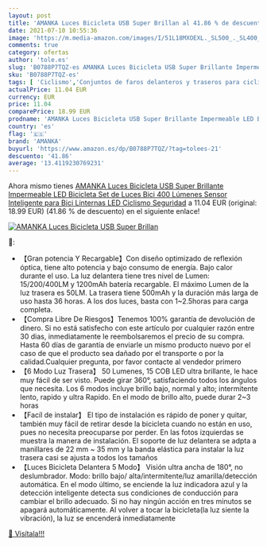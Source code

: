 ```yaml
---
layout: post
title: 'AMANKA Luces Bicicleta USB Super Brillan al 41.86 % de descuento'
date: 2021-07-10 10:55:36
image: 'https://m.media-amazon.com/images/I/51L18MXOEXL._SL500_._SL400_.jpg'
comments: true
category: ofertas
author: 'tole.es'
slug: 'B0788P7TQZ-es AMANKA Luces Bicicleta USB Super Brillante Impermeable LED...'
sku: 'B0788P7TQZ-es'
tags: [ 'Ciclismo','Conjuntos de faros delanteros y traseros para ciclismo','Deportes y aire libre','Luces y reflectores de ciclismo','Ropa y equipo para deportes','amanka','bicicleta', ]
actualPrice: 11.04 EUR
currency: EUR
price: 11.04
comparePrice: 18.99 EUR
prodname: 'AMANKA Luces Bicicleta USB Super Brillante Impermeable LED Bicicleta Set de Luces Bici 400 Lúmenes Sensor Inteligente para Bici Linternas LED Ciclismo Seguridad'
country: 'es'
flag: '🇪🇸'
brand: 'AMANKA'
buyurl: 'https://www.amazon.es/dp/B0788P7TQZ/?tag=tolees-21'
descuento: '41.86'
average: '13.4119230769231'
---
```


Ahora mismo tienes [AMANKA Luces Bicicleta USB Super Brillante Impermeable LED Bicicleta Set de Luces Bici 400 Lúmenes Sensor Inteligente para Bici Linternas LED Ciclismo Seguridad](https://www.amazon.es/dp/B0788P7TQZ/?tag=tolees-21) a 11.04 EUR (original: 18.99 EUR) (41.86 %  de descuento) en el siguiente enlace!

[![AMANKA Luces Bicicleta USB Super Brillan](https://m.media-amazon.com/images/I/51L18MXOEXL._SL500_._SL400_.jpg)](https://www.amazon.es/dp/B0788P7TQZ/?tag=tolees-21)

🔎:

- 【Gran potencia Y Recargable】Con diseño optimizado de reflexión óptica, tiene alto potencia y bajo consumo de energía. Bajo calor durante el uso. La luz delantera tiene tres nivel de Lumen: 15/200/400LM y 1200mAh batería recargable. El máximo Lumen de la luz trasera es 50LM. La trasera tiene 500mAh y la duración más larga de uso hasta 36 horas. A los dos luces, basta con 1~2.5horas para carga completa.
- 【Compra Libre De Riesgos】Tenemos 100% garantía de devolución de dinero. Si no está satisfecho con este artículo por cualquier razón entre 30 dias, inmediatamente le reembolsaremos el precio de su compra. Hasta 60 días de garantía de enviarle un mismo producto nuevo por el caso de que el producto sea dañado por el transporte o por la calidad.Cualquier pregunta, por favor contacte al vendedor primero
- 【6 Modo Luz Trasera】 50 Lumenes, 15 COB LED ultra brillante, le hace muy fácil de ser visto. Puede girar 360°, satisfaciendo todos los ángulos que necesita. Los 6 modos incluye brillo bajo, normal y alto; intermitente lento, rapido y ultra Rapido. En el modo de brillo alto, puede durar 2~3 horas
- 【Facíl de instalar】 El tipo de instalación es rápido de poner y quitar, también muy fácil de retirar desde la bicicleta cuando no están en uso, pues no necesita preocuparse por perder. En las fotos izquierdas se muestra la manera de instalación. El soporte de luz delantera se adpta a manillares de 22 mm ~ 35 mm y la banda elástica para instalar la luz trasera casi se ajusta a todos los tamaños
- 【Luces Bicicleta Delantera 5 Modo】 Visión ultra ancha de 180°, no deslumbrador. Modo: brillo bajo/ alta/intermitente/luz amarilla/detección automática. En el modo último, se enciende la luz indicadora azul y la detección inteligente detecta sus condiciones de conducción para cambiar el brillo adecuado. Si no hay ningún acción en tres minutos se apagará automáticamente. Al volver a tocar la bicicleta(la luz siente la vibración), la luz se encenderá inmediatamente

[🛒 Visítala!!!](https://www.amazon.es/dp/B0788P7TQZ/?tag=tolees-21)
